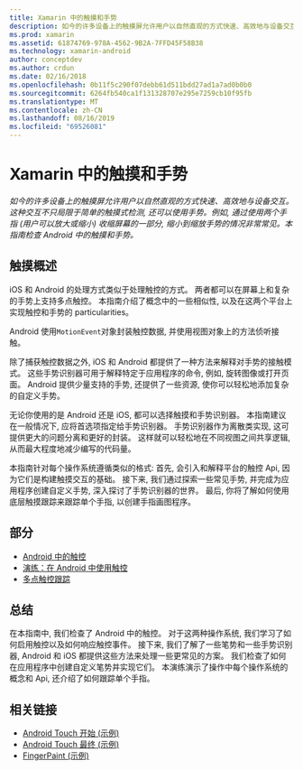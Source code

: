 ```yaml
---
title: Xamarin 中的触摸和手势
description: 如今的许多设备上的触摸屏允许用户以自然直观的方式快速、高效地与设备交互。 这种交互不只局限于简单的触摸式检测, 还可以使用手势。 例如, 通过使用两个手指 (用户可以放大或缩小) 收缩屏幕的一部分, 缩小到缩放手势的情况非常常见。本指南检查 Android 中的触摸和手势。
ms.prod: xamarin
ms.assetid: 61874769-978A-4562-9B2A-7FFD45F58B38
ms.technology: xamarin-android
author: conceptdev
ms.author: crdun
ms.date: 02/16/2018
ms.openlocfilehash: 0b11f5c290f07debb61d511bdd27ad1a7ad0b0b0
ms.sourcegitcommit: 6264fb540ca1f131328707e295e7259cb10f95fb
ms.translationtype: MT
ms.contentlocale: zh-CN
ms.lasthandoff: 08/16/2019
ms.locfileid: "69526081"
---
```

# <a name="touch-and-gestures-in-xamarinandroid"></a>Xamarin 中的触摸和手势

_如今的许多设备上的触摸屏允许用户以自然直观的方式快速、高效地与设备交互。这种交互不只局限于简单的触摸式检测, 还可以使用手势。例如, 通过使用两个手指 (用户可以放大或缩小) 收缩屏幕的一部分, 缩小到缩放手势的情况非常常见。本指南检查 Android 中的触摸和手势。_

## <a name="touch-overview"></a>触摸概述

iOS 和 Android 的处理方式类似于处理触控的方式。 两者都可以在屏幕上和复杂的手势上支持多点触控。 本指南介绍了概念中的一些相似性, 以及在这两个平台上实现触控和手势的 particularities。

Android 使用`MotionEvent`对象封装触控数据, 并使用视图对象上的方法侦听接触。

除了捕获触控数据之外, iOS 和 Android 都提供了一种方法来解释对手势的接触模式。 这些手势识别器可用于解释特定于应用程序的命令, 例如, 旋转图像或打开页面。 Android 提供少量支持的手势, 还提供了一些资源, 使你可以轻松地添加复杂的自定义手势。

无论你使用的是 Android 还是 iOS, 都可以选择触摸和手势识别器。 本指南建议在一般情况下, 应将首选项指定给手势识别器。 手势识别器作为离散类实现, 这可提供更大的问题分离和更好的封装。 这样就可以轻松地在不同视图之间共享逻辑, 从而最大程度地减少编写的代码量。

本指南针对每个操作系统遵循类似的格式: 首先, 会引入和解释平台的触控 Api, 因为它们是构建触摸交互的基础。 接下来, 我们通过探索一些常见手势, 并完成为应用程序创建自定义手势, 深入探讨了手势识别器的世界。 最后, 你将了解如何使用底层触摸跟踪来跟踪单个手指, 以创建手指画图程序。

## <a name="sections"></a>部分

- [Android 中的触控](~/android/app-fundamentals/touch/android-touch-walkthrough.md)
- [演练：在 Android 中使用触控](~/android/app-fundamentals/touch/android-touch-walkthrough.md)
- [多点触控跟踪](touch-tracking.md)

## <a name="summary"></a>总结

在本指南中, 我们检查了 Android 中的触控。 对于这两种操作系统, 我们学习了如何启用触控以及如何响应触控事件。 接下来, 我们了解了一些笔势和一些手势识别器, Android 和 iOS 都提供这些方法来处理一些更常见的方案。 我们检查了如何在应用程序中创建自定义笔势并实现它们。 本演练演示了操作中每个操作系统的概念和 Api, 还介绍了如何跟踪单个手指。



## <a name="related-links"></a>相关链接

- [Android Touch 开始 (示例)](https://docs.microsoft.com/samples/xamarin/monodroid-samples/applicationfundamentals-touch-start)
- [Android Touch 最终 (示例)](https://docs.microsoft.com/samples/xamarin/monodroid-samples/applicationfundamentals-touch-final)
- [FingerPaint (示例)](https://docs.microsoft.com/samples/xamarin/monodroid-samples/applicationfundamentals-fingerpaint)
